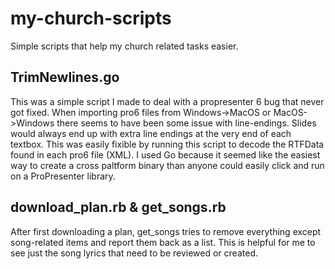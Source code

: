 # my-church-scripts
Simple scripts that help my church related tasks easier.

## TrimNewlines.go
This was a simple script I made to deal with a propresenter 6 bug that never got fixed. When importing pro6 files from Windows->MacOS or MacOS->Windows there seems to have been some issue with line-endings. Slides would always end up with extra line endings at the very end of each textbox. This was easily fixible by running this script to decode the RTFData found in each pro6 file (XML). I used Go because it seemed like the easiest way to create a cross paltform binary than anyone could easily click and run on a ProPresenter library. 

## download_plan.rb & get_songs.rb
After first downloading a plan, get_songs tries to remove everything except song-related items and report them back as a list. This is helpful for me to see just the song lyrics that need to be reviewed or created. 
